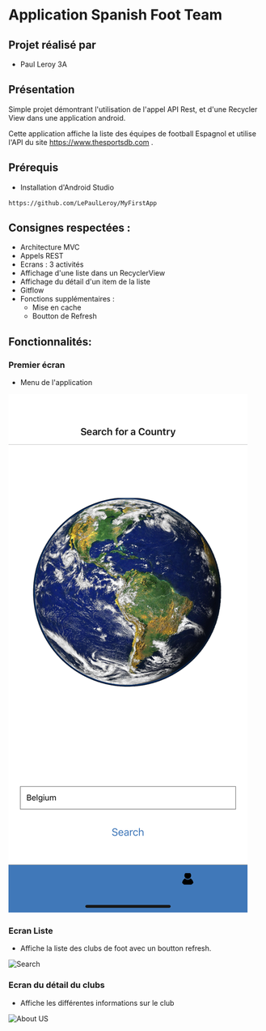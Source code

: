 # Application Spanish Foot Team

## Projet réalisé par 

- Paul Leroy 3A

## Présentation

Simple projet démontrant l'utilisation de l'appel API Rest, et d'une Recycler View dans une application android.

Cette application affiche la liste des équipes de football Espagnol et utilise l'API du site https://www.thesportsdb.com .

## Prérequis


- Installation d'Android Studio<br/>


````
https://github.com/LePaulLeroy/MyFirstApp
````

## Consignes respectées : 

- Architecture MVC
- Appels REST
- Ecrans : 3 activités
- Affichage d'une liste dans un RecyclerView
- Affichage du détail d'un item de la liste
- Gitflow 
- Fonctions supplémentaires :
	- Mise en cache
	- Boutton de Refresh


## Fonctionnalités: 

### Premier écran 

- Menu de l'application

<img src="Screen1.png" alt="Ecran d'accueil">

### Ecran Liste 

- Affiche la liste des clubs de foot avec un boutton refresh.

<img src="Screen12.png" alt="Search">   

### Ecran du détail du clubs

- Affiche les différentes informations sur le club

<img src="Screen13.png" alt="About US"> 

